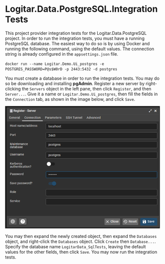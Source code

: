 # Logitar.Data.PostgreSQL.IntegrationTests

This project provider integration tests for the Logitar.Data.PostgreSQL project. In order to run the
integration tests, you must have a running PostgreSQL database. The easiest way to do so is by using
Docker and running the following command, using the default values. The connection string is already
configured in the `appsettings.json` file.

`docker run --name Logitar.Demo.Ui_postgres -e POSTGRES_PASSWORD=P@s$W0rD -p 2443:5432 -d postgres`

You must create a database in order to run the integration tests. You may do so be downloading and
installing **pgAdmin**. Register a new server by right-clicking the `Servers` object in the left
pane, then click `Register`, and then `Server...`. Give it a name or `Logitar.Demo.Ui_postgres`,
then fill the fields in the `Connection` tab, as shown in the image below, and click `Save`.

![pgAdmin Connection](connection.png)

You may then expand the newly created object, then expand the `Databases` object, and right-click
the `Databases` object. Click `Create` then `Database...`. Specify the database name
`LogitarData_SqlTests`, leaving the default values for the other fields, then click `Save`. You may
now run the integration tests.
